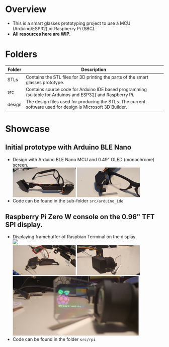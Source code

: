# Overview
- This is a smart glasses prototyping project to use a MCU (Arduino/ESP32) or Raspberry Pi (SBC).
- **All resources here are WIP.**

# Folders
| Folder | Description
| -- | --
| STLs | Contains the STL files for 3D printing the parts of the smart glasses prototype.
| src | Contains source code for Arduino IDE based programming (suitable for Arduinos and ESP32) and Raspberry Pi.
| design | The design files used for producing the STLs. The current software used for design is Microsoft 3D Builder.

# Showcase
## Initial prototype with Arduino BLE Nano
<ul>
<li>Design with Arduino BLE Nano MCU and 0.49" OLED (monochrome) screen.
  <div class="row">
    <div class="col-md-12">
    <img src="showcase_2.jpg" style="width:200px">
    <img src="showcase_3.jpg" style="width:200px">
    </div>
  </div>
</li>
<li>Code can be found in the sub-folder <code>src/arduino_ide</code></li>
</ul>

## Raspberry Pi Zero W console on the 0.96" TFT SPI display.
<ul>
<li>Displaying framebuffer of Raspbian Terminal on the display.</li>
  <div class="row">
    <div class="col-md-12">
    <img src="demo.gif" style="width:400px">
    </div>
    <div class="col-md-12">
    <img src="rpi_showcase_1.jpg" style="width:200px">
    <img src="rpi_showcase_2.jpg" style="width:200px">
    </div>
    <div class="col-md-12">
    <img src="rpi_showcase_3.jpg" style="width:400px">
    </div>
  </div>
<li>Code can be found in the folder <code>src/rpi</code></li>
</ul>